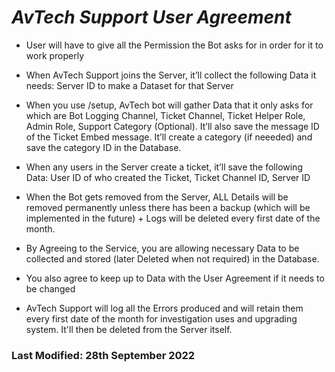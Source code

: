 # ***AvTech Support User Agreement***

- User will have to give all the Permission the Bot asks for in order for it to work properly

- When AvTech Support joins the Server, it’ll collect the following Data it needs: Server ID to make a Dataset for that Server

- When you use /setup, AvTech bot will gather Data that it only asks for which are Bot Logging Channel, Ticket Channel, Ticket Helper Role, Admin Role, Support Category (Optional). It’ll also save the message ID of the Ticket Embed message. It’ll create a category (if neeeded) and save the category ID in the Database.

- When any users in the Server create a ticket, it’ll save the following Data: User ID of who created the Ticket, Ticket Channel ID, Server ID

- When the Bot gets removed from the Server, ALL Details will be removed permanently unless there has been a backup (which will be implemented in the future) + Logs will be deleted every first date of the month.

- By Agreeing to the Service, you are allowing necessary Data to be collected and stored (later Deleted when not required) in the
Database.

- You also agree to keep up to Data with the User Agreement if it needs to be changed

- AvTech Support will log all the Errors produced and will retain them every first date of the month for investigation uses and upgrading system. It'll then be deleted from the Server itself.

### Last Modified: 28th September 2022
